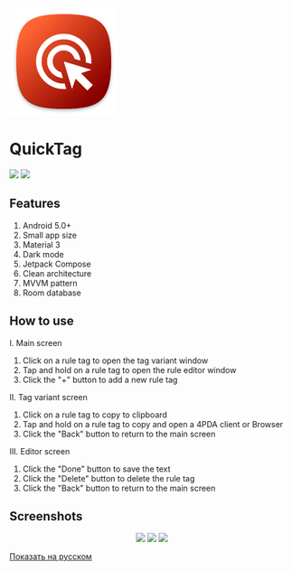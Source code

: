 [![](https://raw.githubusercontent.com/Keddnyo/QuickTag/main/app/src/main/res/mipmap-xxxhdpi/ic_launcher.png)](#)
# QuickTag

<a href="https://github.com/Keddnyo/QuickTag/releases"><img src="https://img.shields.io/github/downloads/keddnyo/quicktag/total?style=for-the-badge"></a>
<a href="https://github.com/Keddnyo/QuickTag/releases/latest"><img src="https://img.shields.io/github/downloads/keddnyo/quicktag/latest/total?label=Latest%20downloads&style=for-the-badge"></a>

## Features
1. Android 5.0+
2. Small app size
3. Material 3
4. Dark mode
5. Jetpack Compose
6. Clean architecture
7. MVVM pattern
8. Room database

## How to use
I. Main screen
1. Click on a rule tag to open the tag variant window
2. Tap and hold on a rule tag to open the rule editor window
3. Click the "+" button to add a new rule tag

II. Tag variant screen
1. Click on a rule tag to copy to clipboard
2. Tap and hold on a rule tag to copy and open a 4PDA client or Browser
3. Click the "Back" button to return to the main screen

III. Editor screen
1. Click the "Done" button to save the text
2. Click the "Delete" button to delete the rule tag
3. Click the "Back" button to return to the main screen

## Screenshots
<p align="center">
  <img src="https://user-images.githubusercontent.com/65981689/220200831-6986e1db-b03f-42c5-90e8-9357232cb9b1.png" max-width="100%" width="33%">
  <img src="https://user-images.githubusercontent.com/65981689/220200835-340260b2-7e04-4885-bce0-a1fbde11c991.png" max-width="100%" width="33%">
  <img src="https://user-images.githubusercontent.com/65981689/220200836-2cdb9992-f0b1-4a0b-b6b8-135fa0088129.png" max-width="100%" width="33%">
</p>

[Показать на русском](https://github.com/Keddnyo/QuickTag/blob/master/README.ru-RU.md)
